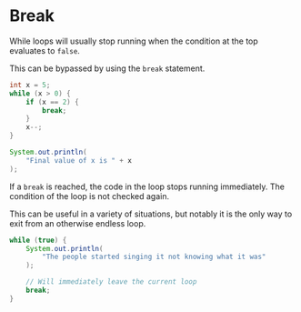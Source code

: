 # Break

While loops will usually stop running when the condition at the top evaluates
to `false`.

This can be bypassed by using the `break` statement.

```java
int x = 5;
while (x > 0) {
    if (x == 2) {
        break;
    }
    x--;
}

System.out.println(
    "Final value of x is " + x
);
```

If a `break` is reached, the code in the loop stops running immediately.
The condition of the loop is not checked again.

This can be useful in a variety of situations, but notably it is the only way to exit
from an otherwise endless loop.

```java
while (true) {
    System.out.println(
        "The people started singing it not knowing what it was"
    );

    // Will immediately leave the current loop
    break;
}
```
